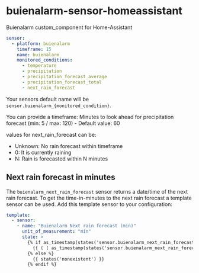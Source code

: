 # buienalarm-sensor-homeassistant

Buienalarm custom_component for Home-Assistant

```yaml
sensor:
  - platform: buienalarm
    timeframe: 15
    name: buienalarm
    monitored_conditions:
      - temperature
      - precipitation
      - precipitation_forecast_average
      - precipitation_forecast_total
      - next_rain_forecast
```

Your sensors default name will be `sensor.buienalarm_{monitored_condition}`.

You can provide a timeframe: Minutes to look ahead for precipitation forecast (min: 5 / max: 120) - Default value: 60

values for next_rain_forecast can be:

- Unknown: No rain forecast within timeframe
- 0: It is currently raining
- N: Rain is forecasted within N minutes


## Next rain forecast in minutes

The `buienalarm_next_rain_forecast` sensor returns a date/time of the next rain forecast. To get the time-in-minutes to the next rain forecast a template sensor can be used. Add this template sensor to your configuration:

```yaml
template:
  - sensor:
    - name: "Buienalarm Next rain forecast (min)"
      unit_of_measurement: "min"
      state: >
        {% if as_timestamp(states('sensor.buienalarm_next_rain_forecast')) %}
          {{ ( ( as_timestamp(states('sensor.buienalarm_next_rain_forecast')) - as_timestamp(now()) ) / 60 ) | round }}
        {% else %}
          {{ states('nonexistent') }}
        {% endif %}
```
